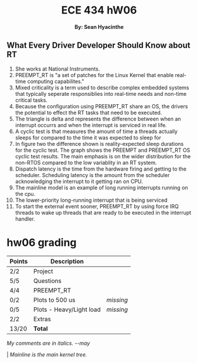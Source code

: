 # <center> ECE 434 hW06

#### <center> By: Sean Hyacinthe

## What Every Driver Developer Should Know about RT

1. She works at National Instruments.
2. PREEMPT_RT is "a set of patches for the Linux Kernel that enable real-time computing capabilites."
3. Mixed criticality is a term used to describe complex embedded systems that typically seperate responsiblies into real-time needs and non-time critical tasks.
4. Because the configuration using PREEMPT_RT share an OS, the drivers the potential to effect the RT tasks that need to be executed. 
5. The triangle is delta and represents the difference between when an interrupt occurrs and when the interrupt is serviced in real life.
6. A cyclic test is that measures the amount of time a threads actually sleeps for compared to the time it was expected to sleep for
7. In figure two the difference shown is reality-expected sleep durations for the cyclic test. The graph shows the PREEMPT and PREEMPT_RT OS cyclic test results. The main emphasis is on the wider distribution for the non-RTOS compared to the low variablity in an RT system.
8. Dispatch latency is the time from the hardware firing and getting to the scheduler. Scheduling latency is the amount from the scheduler acknowledging the interrupt to it getting ran on CPU.
9. The mainline model is an example of long running interrupts running on the cpu.
10. The lower-priority long-running interrupt that is being serviced
11. To start the external event sooner, PREEMPT_RT by using force IRQ threads to wake up threads that are ready to be executed in the interrupt handler.

# hw06 grading

| Points      | Description | |
| ----------- | ----------- |-|
|  2/2 | Project 
|  5/5 | Questions
|  4/4 | PREEMPT_RT
|  0/2 | Plots to 500 us | *missing*
|  0/5 | Plots - Heavy/Light load | *missing*
|  2/2 | Extras
| 13/20 | **Total**

*My comments are in italics. --may*

 | *Mainline is the main kernel tree.*